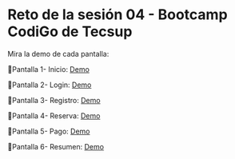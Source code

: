 # Reto de la sesión 04 - Bootcamp CodiGo  de Tecsup

Mira la demo de cada pantalla:

📌Pantalla 1- Inicio: [Demo](https://raulsr92.github.io/CodiGO-tarea-Sesion4-pantallasM-viles/inicio.html)

📌Pantalla 2- Login: [Demo](https://raulsr92.github.io/CodiGO-tarea-Sesion4-pantallasM-viles/login.html)

📌Pantalla 3- Registro: [Demo](https://raulsr92.github.io/CodiGO-tarea-Sesion4-pantallasM-viles/registro.html)

📌Pantalla 4- Reserva: [Demo](https://raulsr92.github.io/CodiGO-tarea-Sesion4-pantallasM-viles/reserva.html)

📌Pantalla 5- Pago: [Demo](https://raulsr92.github.io/CodiGO-tarea-Sesion4-pantallasM-viles/pagos.html)

📌Pantalla 6- Resumen: [Demo](https://platzi.com/cursos/practico-css/)
